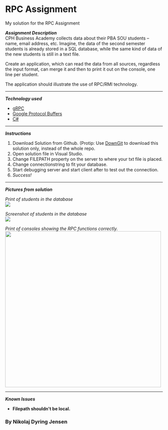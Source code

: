 # RPC Assignment
My solution for the RPC Assignment

**_Assignment Description_**  
CPH Business Academy collects data about their PBA SOU students – name, email address, etc. Imagine, the data of the second semester students is already stored in a SQL database, while the same kind of data of the new students is still in a text file. 

Create an application, which can read the data from all sources, regardless the input format, can merge it and then to print it out on the console, one line per student. 

The application should illustrate the use of RPC/RMI technology. 
***
**_Technology used_**
* [gRPC](https://grpc.io/)
* [Google Protocol Buffers](https://developers.google.com/protocol-buffers/docs/csharptutorial)
* [C#](https://docs.microsoft.com/en-us/dotnet/csharp/)
***
**_Instructions_**  
1. Download Solution from Github. (Protip: Use [DownGit](https://minhaskamal.github.io/DownGit/#/home) to download this solution only, instead of the whole repo.
2. Open solution file in Visual Studio.
3. Change FILEPATH property on the server to where your txt file is placed.
4. Change connectionstring to fit your database.
5. Start debugging server and start client after to test out the connection.
6. *Success!*
***
**_Pictures from solution_**

*Print of students in the database*  
<img src="https://raw.githubusercontent.com/NikoDyring/Software2019/master/Solutions/System%20Integration/RPCAssignment/imagesForGithub/txtScreenshot.png">

*Screenshot of students in the database*  
<img src="https://raw.githubusercontent.com/NikoDyring/Software2019/master/Solutions/System%20Integration/RPCAssignment/imagesForGithub/dbScreenshot.png">

*Print of consoles showing the RPC functions correctly.*  
<img src="https://raw.githubusercontent.com/NikoDyring/Software2019/master/Solutions/System%20Integration/RPCAssignment/imagesForGithub/consoleprintScreenshots.png" width="498px">
***
**_Known Issues_**
* **Filepath shouldn't be local.**

### By Nikolaj Dyring Jensen

